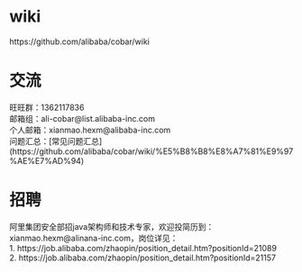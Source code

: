 <h1>wiki</h1>
https://github.com/alibaba/cobar/wiki

<h1>交流</h1>
旺旺群：1362117836 <br>
邮箱组：ali-cobar@list.alibaba-inc.com <br>
个人邮箱：xianmao.hexm@alibaba-inc.com <br>
问题汇总：[常见问题汇总](https://github.com/alibaba/cobar/wiki/%E5%B8%B8%E8%A7%81%E9%97%AE%E7%AD%94)

<h1>招聘</h1>
阿里集团安全部招java架构师和技术专家，欢迎投简历到：xianmao.hexm@alinana-inc.com，岗位详见：<br>
1. https://job.alibaba.com/zhaopin/position_detail.htm?positionId=21089 <br>
2. https://job.alibaba.com/zhaopin/position_detail.htm?positionId=21157 <br>


